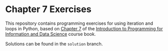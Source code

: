 # Chapter 7 Exercises

This repository contains programming exercises for using iteration and loops in Python, 
based on [Chapter 7](https://infx511.github.io/iteration-and-loops.html) 
of the [Introduction to Programming for Information and Data Science](https://infx511.github.io/) course book. 

Solutions can be found in the `solution` branch.